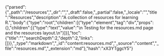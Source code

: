 {"parsed":{"_path":"/resources","_dir":"","_draft":false,"_partial":false,"_locale":"","title":"Resources","description":"A collection of resources for learning R.","body":{"type":"root","children":[{"type":"element","tag":"div","props":{},"children":[{"type":"text","value":"\n  Testing for the resources.md page and the resources layout.\n"}]}],"toc":{"title":"","searchDepth":2,"depth":2,"links":[]}},"_type":"markdown","_id":"content:resources.md","_source":"content","_file":"resources.md","_extension":"md"},"hash":"xX3YTggcY5"}